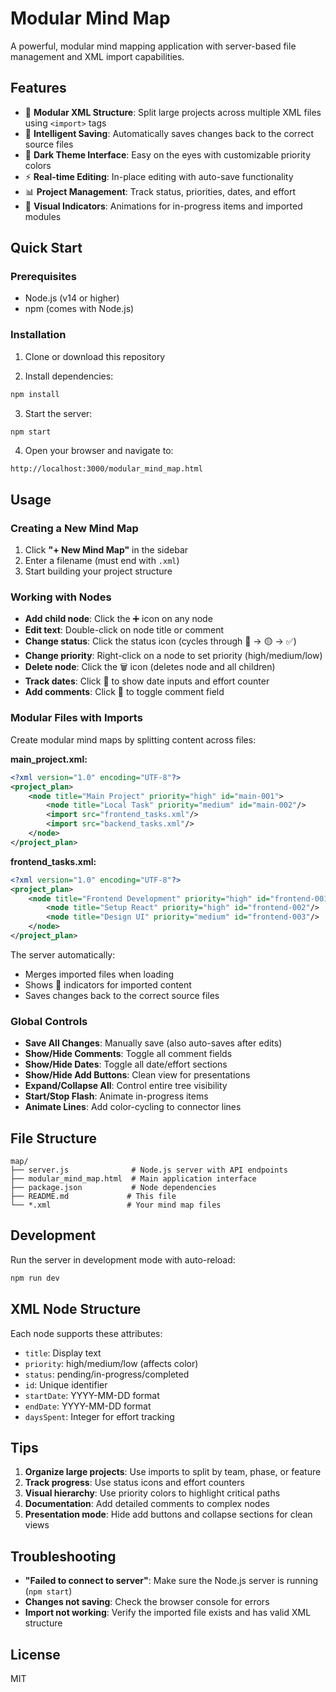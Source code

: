 # Modular Mind Map

A powerful, modular mind mapping application with server-based file management and XML import capabilities.

## Features

- 🔗 **Modular XML Structure**: Split large projects across multiple XML files using `<import>` tags
- 💾 **Intelligent Saving**: Automatically saves changes back to the correct source files
- 🎨 **Dark Theme Interface**: Easy on the eyes with customizable priority colors
- ⚡ **Real-time Editing**: In-place editing with auto-save functionality
- 📊 **Project Management**: Track status, priorities, dates, and effort
- 🎯 **Visual Indicators**: Animations for in-progress items and imported modules

## Quick Start

### Prerequisites

- Node.js (v14 or higher)
- npm (comes with Node.js)

### Installation

1. Clone or download this repository

2. Install dependencies:
```bash
npm install
```

3. Start the server:
```bash
npm start
```

4. Open your browser and navigate to:
```
http://localhost:3000/modular_mind_map.html
```

## Usage

### Creating a New Mind Map

1. Click **"+ New Mind Map"** in the sidebar
2. Enter a filename (must end with `.xml`)
3. Start building your project structure

### Working with Nodes

- **Add child node**: Click the ➕ icon on any node
- **Edit text**: Double-click on node title or comment
- **Change status**: Click the status icon (cycles through 🔲 → 🟡 → ✅)
- **Change priority**: Right-click on a node to set priority (high/medium/low)
- **Delete node**: Click the 🗑️ icon (deletes node and all children)
- **Track dates**: Click 📅 to show date inputs and effort counter
- **Add comments**: Click 💬 to toggle comment field

### Modular Files with Imports

Create modular mind maps by splitting content across files:

**main_project.xml:**
```xml
<?xml version="1.0" encoding="UTF-8"?>
<project_plan>
    <node title="Main Project" priority="high" id="main-001">
        <node title="Local Task" priority="medium" id="main-002"/>
        <import src="frontend_tasks.xml"/>
        <import src="backend_tasks.xml"/>
    </node>
</project_plan>
```

**frontend_tasks.xml:**
```xml
<?xml version="1.0" encoding="UTF-8"?>
<project_plan>
    <node title="Frontend Development" priority="high" id="frontend-001">
        <node title="Setup React" priority="high" id="frontend-002"/>
        <node title="Design UI" priority="medium" id="frontend-003"/>
    </node>
</project_plan>
```

The server automatically:
- Merges imported files when loading
- Shows 🔗 indicators for imported content
- Saves changes back to the correct source files

### Global Controls

- **Save All Changes**: Manually save (also auto-saves after edits)
- **Show/Hide Comments**: Toggle all comment fields
- **Show/Hide Dates**: Toggle all date/effort sections
- **Show/Hide Add Buttons**: Clean view for presentations
- **Expand/Collapse All**: Control entire tree visibility
- **Start/Stop Flash**: Animate in-progress items
- **Animate Lines**: Add color-cycling to connector lines

## File Structure

```
map/
├── server.js              # Node.js server with API endpoints
├── modular_mind_map.html  # Main application interface
├── package.json           # Node dependencies
├── README.md             # This file
└── *.xml                 # Your mind map files
```

## Development

Run the server in development mode with auto-reload:
```bash
npm run dev
```

## XML Node Structure

Each node supports these attributes:
- `title`: Display text
- `priority`: high/medium/low (affects color)
- `status`: pending/in-progress/completed
- `id`: Unique identifier
- `startDate`: YYYY-MM-DD format
- `endDate`: YYYY-MM-DD format
- `daysSpent`: Integer for effort tracking

## Tips

1. **Organize large projects**: Use imports to split by team, phase, or feature
2. **Track progress**: Use status icons and effort counters
3. **Visual hierarchy**: Use priority colors to highlight critical paths
4. **Documentation**: Add detailed comments to complex nodes
5. **Presentation mode**: Hide add buttons and collapse sections for clean views

## Troubleshooting

- **"Failed to connect to server"**: Make sure the Node.js server is running (`npm start`)
- **Changes not saving**: Check the browser console for errors
- **Import not working**: Verify the imported file exists and has valid XML structure

## License

MIT